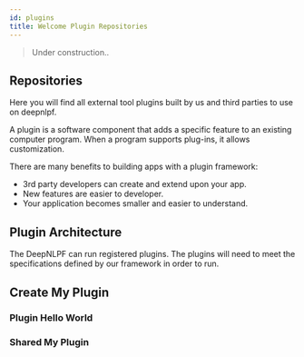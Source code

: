 ```yaml
---
id: plugins
title: Welcome Plugin Repositories
---
```


> Under construction..

## Repositories

Here you will find all external tool plugins built by us and third parties to use on deepnlpf.

A plugin is a software component that adds a specific feature to an existing computer program. When a program supports plug-ins, it allows customization.

There are many benefits to building apps with a plugin framework:

- 3rd party developers can create and extend upon your app.
- New features are easier to developer.
- Your application becomes smaller and easier to understand.

## Plugin Architecture

The DeepNLPF can run registered plugins. The plugins will need to meet the specifications defined by our framework in order to run.

## Create My Plugin

### Plugin Hello World

### Shared My Plugin 